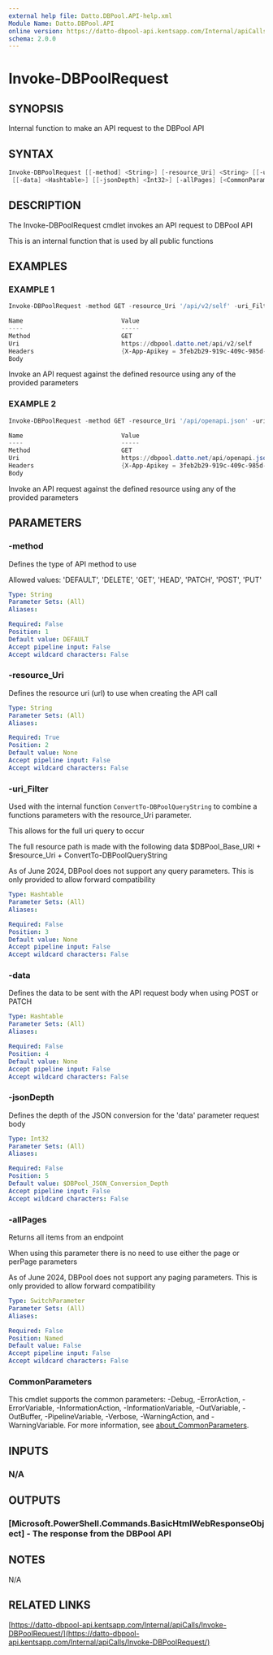 ```yaml
---
external help file: Datto.DBPool.API-help.xml
Module Name: Datto.DBPool.API
online version: https://datto-dbpool-api.kentsapp.com/Internal/apiCalls/Invoke-DBPoolRequest/
schema: 2.0.0
---
```


# Invoke-DBPoolRequest

## SYNOPSIS

Internal function to make an API request to the DBPool API

## SYNTAX

```PowerShell
Invoke-DBPoolRequest [[-method] <String>] [-resource_Uri] <String> [[-uri_Filter] <Hashtable>]
 [[-data] <Hashtable>] [[-jsonDepth] <Int32>] [-allPages] [<CommonParameters>]
```

## DESCRIPTION

The Invoke-DBPoolRequest cmdlet invokes an API request to DBPool API

This is an internal function that is used by all public functions

## EXAMPLES

### EXAMPLE 1

```PowerShell
Invoke-DBPoolRequest -method GET -resource_Uri '/api/v2/self' -uri_Filter $uri_Filter

Name                           Value
----                           -----
Method                         GET
Uri                            https://dbpool.datto.net/api/v2/self
Headers                        {X-App-Apikey = 3feb2b29-919c-409c-985d-e99cbae43a6d}
Body
```

Invoke an API request against the defined resource using any of the provided parameters

### EXAMPLE 2

```PowerShell
Invoke-DBPoolRequest -method GET -resource_Uri '/api/openapi.json' -uri_Filter $uri_Filter

Name                           Value
----                           -----
Method                         GET
Uri                            https://dbpool.datto.net/api/openapi.json
Headers                        {X-App-Apikey = 3feb2b29-919c-409c-985d-e99cbae43a6d}
Body
```

Invoke an API request against the defined resource using any of the provided parameters

## PARAMETERS

### -method

Defines the type of API method to use

Allowed values:
'DEFAULT', 'DELETE', 'GET', 'HEAD', 'PATCH', 'POST', 'PUT'

```yaml
Type: String
Parameter Sets: (All)
Aliases:

Required: False
Position: 1
Default value: DEFAULT
Accept pipeline input: False
Accept wildcard characters: False
```

### -resource_Uri

Defines the resource uri (url) to use when creating the API call

```yaml
Type: String
Parameter Sets: (All)
Aliases:

Required: True
Position: 2
Default value: None
Accept pipeline input: False
Accept wildcard characters: False
```

### -uri_Filter

Used with the internal function `ConvertTo-DBPoolQueryString` to combine
a functions parameters with the resource_Uri parameter.

This allows for the full uri query to occur

The full resource path is made with the following data
$DBPool_Base_URI + $resource_Uri + ConvertTo-DBPoolQueryString

As of June 2024, DBPool does not support any query parameters.
This is only provided to allow forward compatibility

```yaml
Type: Hashtable
Parameter Sets: (All)
Aliases:

Required: False
Position: 3
Default value: None
Accept pipeline input: False
Accept wildcard characters: False
```

### -data

Defines the data to be sent with the API request body when using POST or PATCH

```yaml
Type: Hashtable
Parameter Sets: (All)
Aliases:

Required: False
Position: 4
Default value: None
Accept pipeline input: False
Accept wildcard characters: False
```

### -jsonDepth

Defines the depth of the JSON conversion for the 'data' parameter request body

```yaml
Type: Int32
Parameter Sets: (All)
Aliases:

Required: False
Position: 5
Default value: $DBPool_JSON_Conversion_Depth
Accept pipeline input: False
Accept wildcard characters: False
```

### -allPages

Returns all items from an endpoint

When using this parameter there is no need to use either the page or perPage
parameters

As of June 2024, DBPool does not support any paging parameters.
This is only provided to allow forward compatibility

```yaml
Type: SwitchParameter
Parameter Sets: (All)
Aliases:

Required: False
Position: Named
Default value: False
Accept pipeline input: False
Accept wildcard characters: False
```

### CommonParameters

This cmdlet supports the common parameters: -Debug, -ErrorAction, -ErrorVariable, -InformationAction, -InformationVariable, -OutVariable, -OutBuffer, -PipelineVariable, -Verbose, -WarningAction, and -WarningVariable. For more information, see [about_CommonParameters](http://go.microsoft.com/fwlink/?LinkID=113216).

## INPUTS

### N/A

## OUTPUTS

### [Microsoft.PowerShell.Commands.BasicHtmlWebResponseObject] - The response from the DBPool API

## NOTES

N/A

## RELATED LINKS

[https://datto-dbpool-api.kentsapp.com/Internal/apiCalls/Invoke-DBPoolRequest/](https://datto-dbpool-api.kentsapp.com/Internal/apiCalls/Invoke-DBPoolRequest/)

